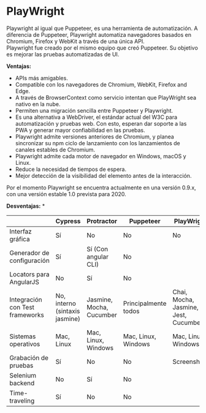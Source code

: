 # PlayWright

Playwright al igual que Puppeteer, es una herramienta de automatización. A diferencia de Puppeteer, Playwright automatiza navegadores basados en Chromium, Firefox y WebKit a través de una única API.  
Playwright fue creado por el mismo equipo que creó Puppeteer. Su objetivo es mejorar las pruebas automatizadas de UI.

**Ventajas:**
* APIs más amigables. 
* Compatible con los navegadores de Chromium, WebKit, Firefox and Edge.
* A través de BrowserContext como servicio intentan que PlayWright sea nativo en la nube. 
* Permiten una migración sencilla entre Puppeteer y Playwright. 
* Es una alternativa a WebDriver, el estándar actual del W3C para automatización y pruebas web. Con esto, esperan dar soporte a las PWA y generar mayor confiabilidad en las pruebas. 
* Playwright admite versiones anteriores de Chromium, y planea sincronizar su npm ciclo de lanzamiento con los lanzamientos de canales estables de Chromium. 
* Playwright admite cada motor de navegador en Windows, macOS y Linux.  
* Reduce la necesidad de tiempos de espera.
* Mejor detección de la visibilidad del elemento antes de la interacción.

Por el momento Playwright se encuentra actualmente en una versión 0.9.x, con una versión estable 1.0 prevista para 2020.

**Desventajas:**
* 


| | Cypress | Protractor | Puppeteer | PlayWright |
|--|--|----|-----|----|
|Interfaz gráfica | Sí | No | No | No |
| Generador de configuración | Sí  | Sí (Con angular CLI)  | No |
|Locators para AngularJS | No  | Sí  | No  |  |
|Integración con Test frameworks |No, interno (sintaxis jasmine) |Jasmine, Mocha, Cucumber |Principalmente todos |Chai, Mocha, Jasmine, Jest, Cucumber |
|Sistemas operativos | Mac, Linux  | Mac, Linux, Windows  | Mac, Linux, Windows  | Mac, Linux, Windows |
|Grabación de pruebas| Sí  | No  | No  | Screenshots |
|Selenium backend | No  | Sí  | No  |   |
|Time-traveling | Sí  | No  | No  | 

